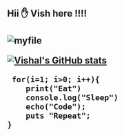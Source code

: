   
 <h2> Hii ✋ Vish here !!!! <h2>
   
![myfile](https://www.reactiongifs.us/wp-content/uploads/2013/10/nuh_uh_conan_obrien.gif)

[![Vishal's GitHub stats](https://github-readme-stats.vercel.app/api?username=vishalrathore05)](https://github.com/vishalrathore05/github-readme-stats)



     for(i=1; i>0; i++){
        print("Eat")
        console.log("Sleep")
        echo("Code");
        puts "Repeat";
    }
 
            
 
  
 
 

